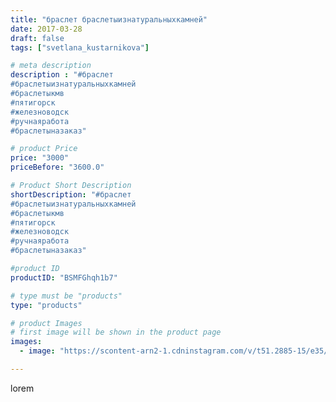 ```yaml
---
title: "браслет браслетыизнатуральныхкамней"
date: 2017-03-28
draft: false
tags: ["svetlana_kustarnikova"]

# meta description
description : "#браслет 
#браслетыизнатуральныхкамней 
#браслетыкмв
#пятигорск
#железноводск 
#ручнаяработа 
#браслетыназаказ"

# product Price
price: "3000"
priceBefore: "3600.0"

# Product Short Description
shortDescription: "#браслет 
#браслетыизнатуральныхкамней 
#браслетыкмв
#пятигорск
#железноводск 
#ручнаяработа 
#браслетыназаказ"

#product ID
productID: "BSMFGhqh1b7"

# type must be "products"
type: "products"

# product Images
# first image will be shown in the product page
images:
  - image: "https://scontent-arn2-1.cdninstagram.com/v/t51.2885-15/e35/17596739_1409473612513730_5226300292366073856_n.jpg?se=7&tp=1&_nc_ht=scontent-arn2-1.cdninstagram.com&_nc_cat=102&_nc_ohc=q6rsU0JaBu4AX8zcnxn&ccb=7-4&oh=8695a0dea647a95fcfb4cafc3676fdb8&oe=6084B1A4&ig_cache_key=MTQ4MDU4MDgxNjE5NDQ1OTM4Nw%3D%3D.2-ccb7-4"

---
```

lorem
